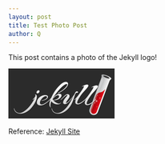 ```yaml
---
layout: post
title: Test Photo Post
author: Q
---
```

This post contains a photo of the Jekyll logo!

![Jekyll logo](/assets/photos/jekyll-logo.png)

Reference:
<a class="ref" href="https://jekyllrb.com" target="_blank">Jekyll Site</a>
